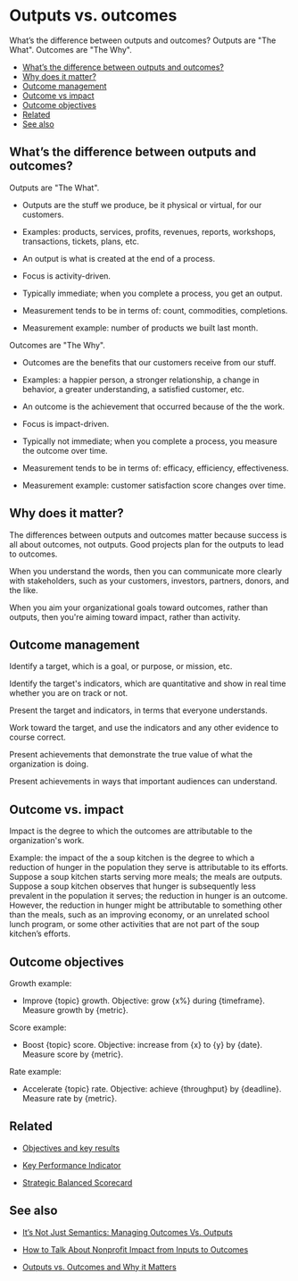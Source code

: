 # Outputs vs. outcomes

What’s the difference between outputs and outcomes? Outputs are "The What". Outcomes are "The Why".

* [What’s the difference between outputs and outcomes? ](#what-s-the-difference-between-outputs-and-outcomes)
* [Why does it matter?](#why-does-it-matter)
* [Outcome management ](#outcome-management)
* [Outcome vs impact](#outcome-vs-impact)
* [Outcome objectives](#outcome-objectives)
* [Related](#related)
* [See also](#see-also)


## What’s the difference between outputs and outcomes? 

Outputs are "The What". 

  * Outputs are the stuff we produce, be it physical or virtual, for our customers. 

  * Examples: products, services, profits, revenues, reports, workshops, transactions, tickets, plans, etc.

  * An output is what is created at the end of a process.

  * Focus is activity-driven.

  * Typically immediate; when you complete a process, you get an output.

  * Measurement tends to be in terms of: count, commodities, completions.

  * Measurement example: number of products we built last month.

Outcomes are "The Why". 

  * Outcomes are the benefits that our customers receive from our stuff. 

  * Examples: a happier person, a stronger relationship, a change in behavior, a greater understanding, a satisfied customer, etc.

  * An outcome is the achievement that occurred because of the the work.

  * Focus is impact-driven.

  * Typically not immediate; when you complete a process, you measure the outcome over time.

  * Measurement tends to be in terms of: efficacy, efficiency, effectiveness.

  * Measurement example: customer satisfaction score changes over time.


## Why does it matter?

The differences between outputs and outcomes matter because success is all about outcomes, not outputs. Good projects plan for the outputs to lead to outcomes.

When you understand the words, then you can communicate more clearly with stakeholders, such as your customers, investors, partners, donors, and the like. 

When you aim your organizational goals toward outcomes, rather than outputs, then you're aiming toward impact, rather than activity.


## Outcome management 

Identify a target, which is a goal, or purpose, or mission, etc.

Identify the target's indicators, which are quantitative and show in real time whether you are on track or not.

Present the target and indicators, in terms that everyone understands.

Work toward the target, and use the indicators and any other evidence to course correct.

Present achievements that demonstrate the true value of what the organization is doing.

Present achievements in ways that important audiences can understand.


## Outcome vs. impact

Impact is the degree to which the outcomes are attributable to the organization's work.

Example: the impact of the a soup kitchen is the degree to which a reduction of hunger in the population they serve is attributable to its efforts. Suppose a soup kitchen starts serving more meals; the meals are outputs. Suppose a soup kitchen observes that hunger is subsequently less prevalent in the population it serves; the reduction in hunger is an outcome. However,  the reduction in hunger might be attributable to something other than the meals, such as an improving economy, or an unrelated school lunch program, or some other activities that are not part of the soup kitchen’s efforts.


## Outcome objectives

Growth example: 

  * Improve {topic} growth. Objective: grow {x%} during {timeframe}. Measure growth by {metric}.

Score example: 

  * Boost {topic} score. Objective: increase from {x} to {y} by {date}. Measure score by {metric}.

Rate example: 

  * Accelerate {topic} rate. Objective: achieve {throughput} by {deadline}. Measure rate by {metric}.


## Related

* [Objectives and key results](https://github.com/joelparkerhenderson/objectives_and_key_results)

* [Key Performance Indicator](https://github.com/joelparkerhenderson/key_performance_indicator)

* [Strategic Balanced Scorecard](https://github.com/joelparkerhenderson/strategic_balanced_scorecard)


## See also

* [It’s Not Just Semantics: Managing Outcomes Vs. Outputs](https://hbr.org/2012/11/its-not-just-semantics-managing-outcomes)

* [How to Talk About Nonprofit Impact from Inputs to Outcomes](https://www.thebalancesmb.com/inputs-outputs-outcomes-impact-what-s-the-difference-2502227)

* [Outputs vs. Outcomes and Why it Matters](https://measurementresourcesco.com/2014/02/02/outputs-vs-outcomes-matters/)


